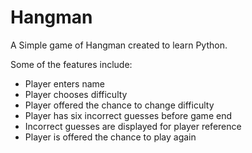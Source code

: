 # Hangman
A Simple game of Hangman created to learn Python.

Some of the features include:
 - Player enters name
 - Player chooses difficulty
 - Player offered the chance to change difficulty
 - Player has six incorrect guesses before game end
 - Incorrect guesses are displayed for player reference
 - Player is offered the chance to play again

